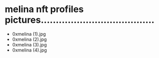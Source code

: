 # melina nft profiles pictures......................................
- 0xmelina (1).jpg
- 0xmelina (2).jpg
- 0xmelina (3).jpg
- 0xmelina (4).jpg
